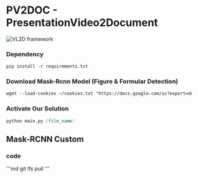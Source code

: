 # PV2DOC - PresentationVideo2Document
![VL2D framework](https://github.com/jwr0218/VL2D/assets/54136688/d1fb3fa4-97ea-43f7-b3cb-3bd0cdcd4501)



### Dependency
```md 
pip install -r requirements.txt
```

### Download Mask-Rcnn Model (Figure & Formular Detection)

```md 
wget --load-cookies ~/cookies.txt "https://docs.google.com/uc?export=download&confirm=$(wget --quiet --save-cookies ~/cookies.txt --keep-session-cookies --no-check-certificate 'https://drive.google.com/file/d/1PTzFMJp-pF2Tt-EwPyibfj2w0KMfm9Mi/view?usp=sharing' -O- | sed -rn 's/.*confirm=([0-9A-Za-z_]+).*/\1\n/p')&id=1PTzFMJp-pF2Tt-EwPyibfj2w0KMfm9Mi" -O capstone_200_ppt.h5 && rm -rf ~/cookies.txt
```

### Activate Our Solution 

```md 
python main.py [file_name]
```


## Mask-RCNN Custom 

### code 
'''md
git lfs pull
'''
